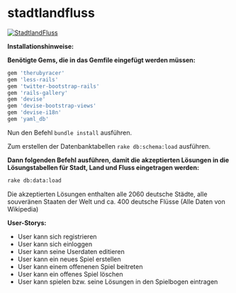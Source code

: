 # stadtlandfluss
[![StadtlandFluss](http://fs2.directupload.net/images/150227/mdjvbl4j.png)](http://stadtlandflussduell.herokuapp.com)

**Installationshinweise:**

**Benötigte Gems, die in das Gemfile eingefügt werden müssen:**

```rb
gem 'therubyracer'
gem 'less-rails'
gem 'twitter-bootstrap-rails'
gem 'rails-gallery'
gem 'devise'
gem 'devise-bootstrap-views'
gem 'devise-i18n'
gem 'yaml_db'
```
Nun den Befehl ``` bundle install ``` ausführen.

Zum erstellen der Datenbanktabellen ``` rake db:schema:load ``` ausführen.

**Dann folgenden Befehl ausführen, damit die akzeptierten Lösungen in die Lösungstabellen für Stadt, Land und Fluss eingetragen werden:**

```sh
rake db:data:load  
```
Die akzeptierten Lösungen enthalten alle 2060 deutsche Städte, alle souveränen Staaten der Welt und ca. 400 deutsche Flüsse (Alle Daten von Wikipedia)

**User-Storys:**
+ User kann sich registrieren
+ User kann sich einloggen
+ User kann seine Userdaten editieren
+ User kann ein neues Spiel erstellen
+ User kann einem offenenen Spiel beitreten
+ User kann ein offenes Spiel löschen
+ User kann spielen bzw. seine Lösungen in den Spielbogen eintragen





